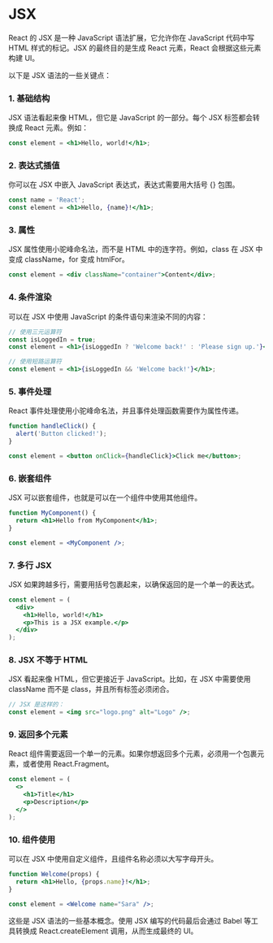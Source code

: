 # JSX

React 的 JSX 是一种 JavaScript 语法扩展，它允许你在 JavaScript 代码中写 HTML 样式的标记。JSX 的最终目的是生成 React 元素，React 会根据这些元素构建 UI。

以下是 JSX 语法的一些关键点：

### **1.** **基础结构**

JSX 语法看起来像 HTML，但它是 JavaScript 的一部分。每个 JSX 标签都会转换成 React 元素。例如：

```jsx
const element = <h1>Hello, world!</h1>;
```

### **2.** **表达式插值**

你可以在 JSX 中嵌入 JavaScript 表达式，表达式需要用大括号 {} 包围。

```jsx
const name = 'React';
const element = <h1>Hello, {name}!</h1>;
```

### **3.** **属性**

JSX 属性使用小驼峰命名法，而不是 HTML 中的连字符。例如，class 在 JSX 中变成 className，for 变成 htmlFor。

```jsx
const element = <div className="container">Content</div>;
```

### **4.** **条件渲染**

可以在 JSX 中使用 JavaScript 的条件语句来渲染不同的内容：

```jsx
// 使用三元运算符
const isLoggedIn = true;
const element = <h1>{isLoggedIn ? 'Welcome back!' : 'Please sign up.'}</h1>;

// 使用短路运算符
const element = <h1>{isLoggedIn && 'Welcome back!'}</h1>;
```

### **5.** **事件处理**

React 事件处理使用小驼峰命名法，并且事件处理函数需要作为属性传递。

```jsx
function handleClick() {
  alert('Button clicked!');
}

const element = <button onClick={handleClick}>Click me</button>;
```

### **6.** **嵌套组件**

JSX 可以嵌套组件，也就是可以在一个组件中使用其他组件。

```jsx
function MyComponent() {
  return <h1>Hello from MyComponent</h1>;
}

const element = <MyComponent />;
```

### **7.** **多行 JSX**

JSX 如果跨越多行，需要用括号包裹起来，以确保返回的是一个单一的表达式。

```jsx
const element = (
  <div>
    <h1>Hello, world!</h1>
    <p>This is a JSX example.</p>
  </div>
);
```

### **8.** **JSX 不等于 HTML**

JSX 看起来像 HTML，但它更接近于 JavaScript。比如，在 JSX 中需要使用 className 而不是 class，并且所有标签必须闭合。

```jsx
// JSX 是这样的：
const element = <img src="logo.png" alt="Logo" />;
```

### **9.** **返回多个元素**

React 组件需要返回一个单一的元素。如果你想返回多个元素，必须用一个包裹元素，或者使用 React.Fragment。

```jsx
const element = (
  <>
    <h1>Title</h1>
    <p>Description</p>
  </>
);
```

### 10. 组件使用

可以在 JSX 中使用自定义组件，且组件名称必须以大写字母开头。

```jsx
function Welcome(props) {
  return <h1>Hello, {props.name}!</h1>;
}

const element = <Welcome name="Sara" />;
```

这些是 JSX 语法的一些基本概念。使用 JSX 编写的代码最后会通过 Babel 等工具转换成 React.createElement 调用，从而生成最终的 UI。
